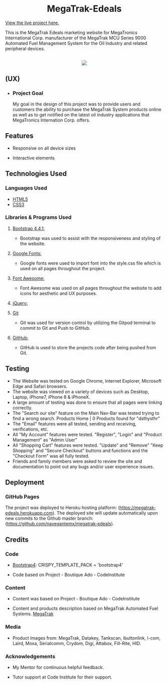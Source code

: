 <h1 align="center">MegaTrak-Edeals</h1>

[View the live project here.](https://megatrak-edeals.herokuapp.com)

This is the MegaTrak Edeals marketing website for MegaTronics International Corp. manufacturer of the MegaTrak MCU Series 9000 Automated Fuel Management System for the Oil Industry and related peripheral devices.

<h2 align="center"><img src="https://ibb.co/Lvcxbfk"></h2>

## (UX)

-   ### Project Goal

    My goal in the design of this project was to provide users and customers the ability to purchase the MegaTrak System products online as well as to get notified on the latest oil industry applications that MegaTronics Internation Corp. offers.

## Features

-   Responsive on all device sizes

-   Interactive elements

## Technologies Used

### Languages Used

-   [HTML5](https://en.wikipedia.org/wiki/HTML5)
-   [CSS3](https://en.wikipedia.org/wiki/Cascading_Style_Sheets)

### Libraries & Programs Used

1. [Bootstrap 4.4.1:](https://getbootstrap.com/docs/4.4/getting-started/introduction/)
    - Bootstrap was used to assist with the responsiveness and styling of the website.
1. [Google Fonts:](https://fonts.google.com/)
    - Google fonts were used to import font into the style.css file which is used on all pages throughout the project.
1. [Font Awesome:](https://fontawesome.com/)
    - Font Awesome was used on all pages throughout the website to add icons for aesthetic and UX purposes.
1. [jQuery:](https://jquery.com/)    
1. [Git](https://git-scm.com/)
    - Git was used for version control by utilizing the Gitpod terminal to commit to Git and Push to GitHub.

1. [GitHub:](https://github.com/)
    - GitHub is used to store the projects code after being pushed from Git.

## Testing

-   The Website was tested on Google Chrome, Internet Explorer, Microsoft Edge and Safari browsers.
-   The website was viewed on a variety of devices such as Desktop, Laptop, iPhone7, iPhone 8 & iPhoneX.
-   A large amount of testing was done to ensure that all pages were linking correctly.
-   The "Search our site" feature on the Main Nav-Bar was tested trying to find a wrong search. Products Home | 0 Products found for "dsthysthr"
-   The "Email" features were all tested, sending and receiving, verifications, etc.
-   All "My Account" features were tested. "Register", "Login" and "Product Management" as "Admin User"
-   All "Shopping Cart" features were tested. "Update" and "Remove" "Keep Shopping" and "Secure Checkout" buttons and functions and the "Checkout Form" was all fully tested.
-   Friends and family members were asked to review the site and documentation to point out any bugs and/or user experience issues.

## Deployment

### GitHub Pages

The project was deployed to Heroku hosting platform:    (https://megatrak-edeals.herokuapp.com). 
The deployed site will update automatically upon new commits to the Github master branch:
(https://github.com/navegantemx/megatrak-edeals).



## Credits

### Code

-   [Bootstrap4](https://getbootstrap.com/docs/4.4/getting-started/introduction/): CRISPY_TEMPLATE_PACK = 'bootstrap4'

-   Code based on Project - Boutique Ado - CodeInstitute 


### Content

-   Content was based on Project - Boutique Ado - CodeInstitute 

-   Content and products description based on MegaTrak Automated Fuel Systems. [MegaTrak](https://megatrak.com)

### Media

-   Product Images from: MegaTrak, Datakey, Tankscan, ibuttonlink, l-com,
Laird, Moxa, Serialcomm, Crydom, Digi, Attabox, Fill-Rite, HID.

### Acknowledgements

-   My Mentor for continuous helpful feedback.

-   Tutor support at Code Institute for their support.